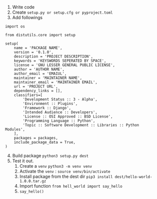 1. Write code
2. Create `setup.py or setup.cfg or pyproject.toml`
3. Add followings 
```
import os
 
from distutils.core import setup

setup(
    name = 'PACKAGE NAME',
    version = '0.1.0',
    description = 'PROJECT DESCRIPTION',
    keywords = 'KEYSWORDS SEPERATED BY SPACE',
    license = 'GNU LESSER GENERAL PUBLIC LICENSE',
    author = 'AUTHOR NAME',
    author_email = 'EMAIUL',
    maintainer = 'MAINTAINER NAME',
    maintainer_email = 'MAINTAINER EMAIL',
    url = 'PROJECT URL',
    dependency_links = [],
    classifiers=[
        'Development Status :: 3 - Alpha',
        'Environment :: Plugins',
        'Framework :: Django',
        'Intended Audience :: Developers',
        'License :: OSI Approved :: BSD License',
        'Programming Language :: Python',
        'Topic :: Software Development :: Libraries :: Python Modules',
    ],
    packages = packages,
    include_package_data = True,
)
```
   4. Build package `python3 setup.py dest`
   5. Test it out. 
	   1. Create a `venv` `python3 -m venv venv`
	   2. Activate the `venv` : `source venv/bin/activate`
	   3. Install package from the dest dir `pip3 install dest/hello-world-1.0.0.tar.gz`
	   4. Import function `from hell_world import say_hello`
	   5. `say_hello()`